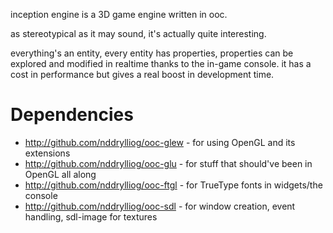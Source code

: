 inception engine is a 3D game engine written in ooc.

as stereotypical as it may sound, it's actually quite interesting.

everything's an entity, every entity has properties, properties can be
explored and modified in realtime thanks to the in-game console. it has
a cost in performance but gives a real boost in development time.

Dependencies
============

 *  <http://github.com/nddrylliog/ooc-glew> - for using OpenGL and its extensions
 *  <http://github.com/nddrylliog/ooc-glu> - for stuff that should've been in OpenGL all along
 *  <http://github.com/nddrylliog/ooc-ftgl> - for TrueType fonts in widgets/the console
 *  <http://github.com/nddrylliog/ooc-sdl> - for window creation, event handling, sdl-image for textures
  
